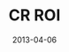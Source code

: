 ---
layout: message
category: message
series: "ROI"
title: "CR ROI"
date: 2013-04-06
audio-description: "Brian Tome about the possibility of an enormous return."
audio: "http://www.crossroads.net/players/media/hq/roi_05.mp3"
audio-title: "CR ROI"
audio-duration: "55&#58;03"
program-description: "Program - ROI Week 5"
program: "http://www.crossroads.net/players/media/hq/04_6-7_13Program_loRes.pdf"
program-title: "CR ROI"
video-description: "Brian Tome talks about the possibility of an enormous return."
video-title: "CR ROI"
video: "https://s3.amazonaws.com/crossroadsvideomessages/roi_05.mp4"
---